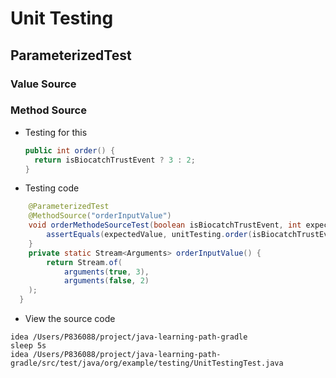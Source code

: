 # Unit Testing

## ParameterizedTest
### Value Source
### Method Source
- Testing for this 
  ```java
  public int order() {
    return isBiocatchTrustEvent ? 3 : 2;
  }
  ```
- Testing code
```java
    @ParameterizedTest
    @MethodSource("orderInputValue")
    void orderMethodeSourceTest(boolean isBiocatchTrustEvent, int expectedValue) {
        assertEquals(expectedValue, unitTesting.order(isBiocatchTrustEvent));
    }
    private static Stream<Arguments> orderInputValue() {
        return Stream.of(
            arguments(true, 3),
            arguments(false, 2)
    );
  }
```
- View the source code
```shell
idea /Users/P836088/project/java-learning-path-gradle
sleep 5s
idea /Users/P836088/project/java-learning-path-gradle/src/test/java/org/example/testing/UnitTestingTest.java
```


